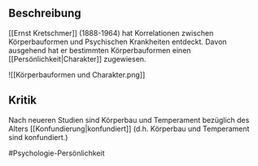 ## Beschreibung
[[Ernst Kretschmer]] (1888-1964) hat Korrelationen zwischen Körperbauformen und Psychischen Krankheiten entdeckt. Davon ausgehend hat er bestimmten Körperbauformen einen [[Persönlichkeit|Charakter]] zugewiesen.

![[Körperbauformen und Charakter.png]]

## Kritik
Nach neueren Studien sind Körperbau und Temperament bezüglich des Alters [[Konfundierung|konfundiert]] (d.h. Körperbau und Temperament sind konfundiert.)

#Psychologie-Persönlichkeit 